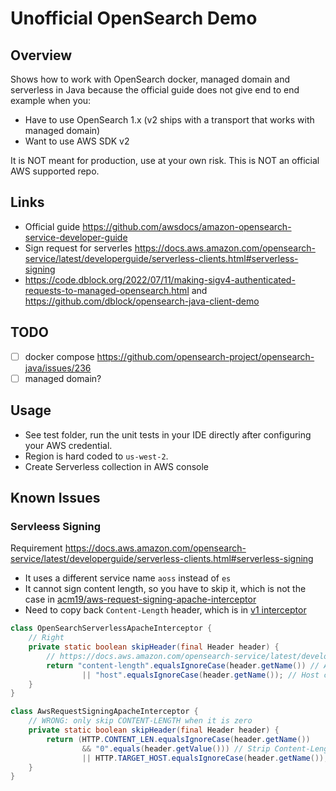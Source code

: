 # Unofficial OpenSearch Demo

## Overview

Shows how to work with OpenSearch docker, managed domain and serverless in Java
because the official guide does not give end to end example when you:

- Have to use OpenSearch 1.x (v2 ships with a transport that works with managed domain)
- Want to use AWS SDK v2

It is NOT meant for production, use at your own risk. This is NOT an official AWS supported repo.

## Links

- Official guide https://github.com/awsdocs/amazon-opensearch-service-developer-guide
- Sign request for
  serverles https://docs.aws.amazon.com/opensearch-service/latest/developerguide/serverless-clients.html#serverless-signing
- https://code.dblock.org/2022/07/11/making-sigv4-authenticated-requests-to-managed-opensearch.html
  and https://github.com/dblock/opensearch-java-client-demo

## TODO

- [ ] docker compose https://github.com/opensearch-project/opensearch-java/issues/236
- [ ] managed domain?

## Usage

- See test folder, run the unit tests in your IDE directly after configuring your AWS credential.
- Region is hard coded to `us-west-2`.
- Create Serverless collection in AWS console

## Known Issues

### Servleess Signing

Requirement https://docs.aws.amazon.com/opensearch-service/latest/developerguide/serverless-clients.html#serverless-signing

- It uses a different service name `aoss` instead of `es`
- It cannot sign content length, so you have to skip it, which is not the case in
  [acm19/aws-request-signing-apache-interceptor](https://github.com/acm19/aws-request-signing-apache-interceptor/blob/031791a8f11c3ecb2d687137ba36cc805442687a/src/main/java/io/github/acm19/aws/interceptor/http/AwsRequestSigningApacheInterceptor.java#L132)
- Need to copy back `Content-Length` header, which is
  in [v1 interceptor](https://github.com/awsdocs/amazon-opensearch-service-developer-guide/blob/master/sample_code/AmazonOpenSearchJavaClient-main/src/main/java/com/amazonaws/http/AWSRequestSigningApacheInterceptor.java#L110-L116)

```java
class OpenSearchServerlessApacheInterceptor {
    // Right
    private static boolean skipHeader(final Header header) {
        // https://docs.aws.amazon.com/opensearch-service/latest/developerguide/serverless-clients.html#serverless-signing
        return "content-length".equalsIgnoreCase(header.getName()) // Always strip Content-Length
                || "host".equalsIgnoreCase(header.getName()); // Host comes from endpoint
    }
}

class AwsRequestSigningApacheInterceptor {
    // WRONG: only skip CONTENT-LENGTH when it is zero
    private static boolean skipHeader(final Header header) {
        return (HTTP.CONTENT_LEN.equalsIgnoreCase(header.getName())
                && "0".equals(header.getValue())) // Strip Content-Length: 0
                || HTTP.TARGET_HOST.equalsIgnoreCase(header.getName()); // Host comes from endpoint
    }
}
```
